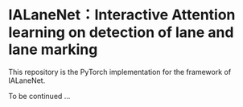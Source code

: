 # IALaneNet：Interactive Attention learning on detection of lane and lane marking

This repository is the PyTorch implementation for the framework of IALaneNet.

To be continued ...